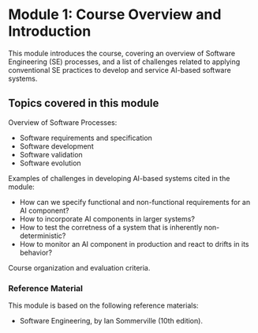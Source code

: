 # Module 1: Course Overview and Introduction 

This module introduces the course, covering an overview of Software Engineering (SE) processes, and a list of challenges related to applying conventional SE practices to develop and service AI-based software systems.  

## Topics covered in this module

Overview of Software Processes:
- Software requirements and specification
- Software development
- Software validation 
- Software evolution

Examples of challenges in developing AI-based systems cited in the module:
- How can we specify functional and non-functional requirements for an AI component?
- How to incorporate AI components in larger systems?
- How to test the corretness of a system that is inherently non-deterministic?
- How to monitor an AI component in production and react to drifts in its behavior?

Course organization and evaluation criteria. 


### Reference Material

This module is based on the following reference materials:
-  Software Engineering, by Ian Sommerville (10th edition).  


